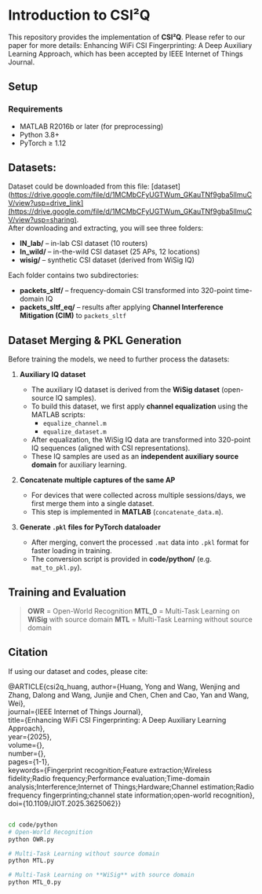 # Introduction to CSI²Q

This repository provides the implementation of **CSI²Q**. Please refer to our paper for more details: Enhancing WiFi CSI Fingerprinting: A Deep Auxiliary Learning Approach, which has been accepted by IEEE Internet of Things Journal.


## Setup

### Requirements
- MATLAB R2016b or later (for preprocessing)  
- Python 3.8+  
- PyTorch ≥ 1.12  

## Datasets:

Dataset could be downloaded from this file: [dataset](https://drive.google.com/file/d/1MCMbCFyUGTWum_GKauTNf9gba5llmuCV/view?usp=drive_link](https://drive.google.com/file/d/1MCMbCFyUGTWum_GKauTNf9gba5llmuCV/view?usp=sharing).  
After downloading and extracting, you will see three folders:  

- **IN_lab/** – in-lab CSI dataset (10 routers)  
- **In_wild/** – in-the-wild CSI dataset (25 APs, 12 locations)  
- **wisig/** – synthetic CSI dataset (derived from WiSig IQ)  

Each folder contains two subdirectories:  

- **packets_sltf/** – frequency-domain CSI transformed into 320-point time-domain IQ  
- **packets_sltf_eq/** – results after applying **Channel Interference Mitigation (CIM)** to `packets_sltf`

## Dataset Merging & PKL Generation
Before training the models, we need to further process the  datasets:  
1. **Auxiliary IQ dataset**  
   - The auxiliary IQ dataset is derived from the **WiSig dataset** (open-source IQ samples).  
   - To build this dataset, we first apply **channel equalization** using the MATLAB scripts:  
     - `equalize_channel.m` 
     - `equalize_dataset.m`
   - After equalization, the WiSig IQ data are transformed into 320-point IQ sequences (aligned with CSI representations).  
   - These IQ samples are used as an **independent auxiliary source domain** for auxiliary learning.
     
2. **Concatenate multiple captures of the same AP**  
   - For devices that were collected across multiple sessions/days, we first merge them into a single dataset.  
   - This step is implemented in **MATLAB** (`concatenate_data.m`).

3. **Generate `.pkl` files for PyTorch dataloader**  
   - After merging, convert the processed `.mat` data into `.pkl` format for faster loading in training.  
   - The conversion script is provided in **code/python/** (e.g. `mat_to_pkl.py`).  


  
## Training and Evaluation

> **OWR** = Open-World Recognition
> **MTL_0** = Multi-Task Learning on **WiSig** with source domain
> **MTL** = Multi-Task Learning without source domain

## Citation

If using our dataset and codes, please cite:

@ARTICLE{csi2q_huang,
  author={Huang, Yong and Wang, Wenjing and Zhang, Dalong and Wang, Junjie and Chen, Chen and Cao, Yan and Wang, Wei},<br>
  journal={IEEE Internet of Things Journal}, <br>
  title={Enhancing WiFi CSI Fingerprinting: A Deep Auxiliary Learning Approach},<br> 
  year={2025},<br>
  volume={},<br>
  number={},<br>
  pages={1-1},<br>
  keywords={Fingerprint recognition;Feature extraction;Wireless fidelity;Radio frequency;Performance evaluation;Time-domain analysis;Interference;Internet of Things;Hardware;Channel estimation;Radio frequency fingerprinting;channel state information;open-world recognition},<br>
  doi={10.1109/JIOT.2025.3625062}}<br>

```bash

cd code/python
# Open-World Recognition
python OWR.py

# Multi-Task Learning without source domain
python MTL.py

# Multi-Task Learning on **WiSig** with source domain
python MTL_0.py  
```
